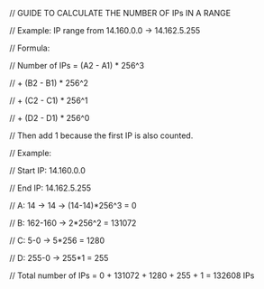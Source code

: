 
// GUIDE TO CALCULATE THE NUMBER OF IPs IN A RANGE

// Example: IP range from 14.160.0.0 → 14.162.5.255

// Formula:

// Number of IPs = (A2 - A1) * 256^3

//                + (B2 - B1) * 256^2

//                + (C2 - C1) * 256^1

//                + (D2 - D1) * 256^0

// Then add 1 because the first IP is also counted.

// Example:

// Start IP: 14.160.0.0

// End IP:   14.162.5.255

// A: 14 → 14 → (14-14)*256^3 = 0

// B: 162-160 → 2*256^2 = 131072

// C: 5-0 → 5*256 = 1280

// D: 255-0 → 255*1 = 255


// Total number of IPs = 0 + 131072 + 1280 + 255 + 1 = 132608 IPs

